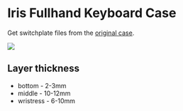 Iris Fullhand Keyboard Case
===========================
Get switchplate files from the [original case](https://github.com/keebio/iris-case).

<img src="https://raw.githubusercontent.com/idmitriev/iris-fullhand-case/master/glamshot.png"/>

Layer thickness
---------------
 - bottom - 2-3mm
 - middle - 10-12mm
 - wristress - 6-10mm
